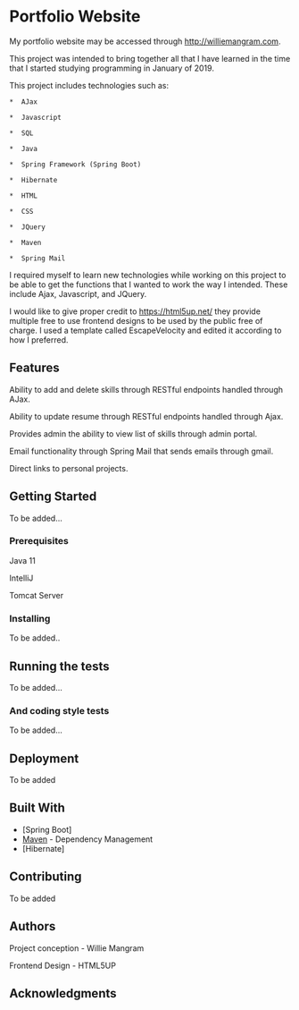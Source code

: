 # Portfolio Website

My portfolio website may be accessed through http://williemangram.com.

This project was intended to bring together all that I have learned in the time that I started studying programming in January of 2019. 

This project includes technologies such as:

    *  AJax
    
    *  Javascript
    
    *  SQL
    
    *  Java
    
    *  Spring Framework (Spring Boot)
    
    *  Hibernate
    
    *  HTML
    
    *  CSS
    
    *  JQuery
    
    *  Maven
    
    *  Spring Mail
    
I required myself to learn new technologies while working on this project to be able to get the functions that I wanted to work the way I intended. These include Ajax, Javascript, and JQuery.


I would like to give proper credit to https://html5up.net/ they provide multiple free to use frontend designs to be used by the public free of charge. I used a template called EscapeVelocity and edited it according to how I preferred. 

## Features

Ability to add and delete skills through RESTful endpoints handled through AJax.

Ability to update resume through RESTful endpoints handled through Ajax.

Provides admin the ability to view list of skills through admin portal. 

Email functionality through Spring Mail that sends emails through gmail.

Direct links to personal projects.


## Getting Started

To be added...

### Prerequisites

Java 11

IntelliJ

Tomcat Server

### Installing

To be added..

## Running the tests

To be added...

### And coding style tests

To be added...

## Deployment

To be added

## Built With

* [Spring Boot]
* [Maven](https://maven.apache.org/) - Dependency Management
* [Hibernate]

## Contributing

To be added

## Authors

Project conception - Willie Mangram

Frontend Design - HTML5UP

## Acknowledgments
